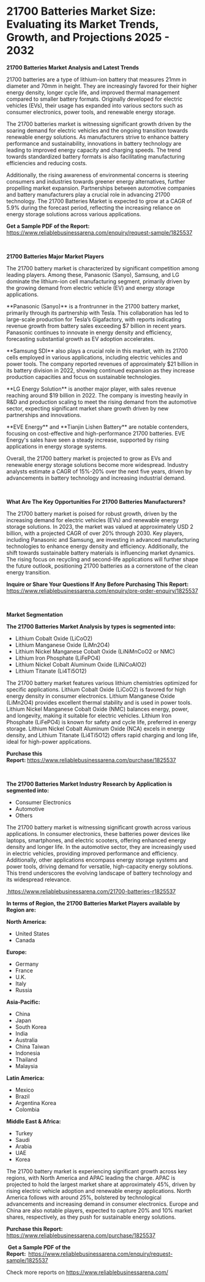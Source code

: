 <p><h1>21700 Batteries Market Size: Evaluating its Market Trends, Growth, and Projections 2025 - 2032</h1></p><p><strong>21700 Batteries Market Analysis and Latest Trends</strong></p>
<p><p>21700 batteries are a type of lithium-ion battery that measures 21mm in diameter and 70mm in height. They are increasingly favored for their higher energy density, longer cycle life, and improved thermal management compared to smaller battery formats. Originally developed for electric vehicles (EVs), their usage has expanded into various sectors such as consumer electronics, power tools, and renewable energy storage.</p><p>The 21700 batteries market is witnessing significant growth driven by the soaring demand for electric vehicles and the ongoing transition towards renewable energy solutions. As manufacturers strive to enhance battery performance and sustainability, innovations in battery technology are leading to improved energy capacity and charging speeds. The trend towards standardized battery formats is also facilitating manufacturing efficiencies and reducing costs.</p><p>Additionally, the rising awareness of environmental concerns is steering consumers and industries towards greener energy alternatives, further propelling market expansion. Partnerships between automotive companies and battery manufacturers play a crucial role in advancing 21700 technology. The 21700 Batteries Market is expected to grow at a CAGR of 5.9% during the forecast period, reflecting the increasing reliance on energy storage solutions across various applications.</p></p>
<p><strong>Get a Sample PDF of the Report:&nbsp;</strong> <a href="https://www.reliablebusinessarena.com/enquiry/request-sample/1825537?utm_campaign=1891&utm_medium=2&utm_source=Github&utm_content=ia&utm_term=07042025&utm_id=21700-batteries">https://www.reliablebusinessarena.com/enquiry/request-sample/1825537</a></p>
<p>&nbsp;</p>
<p><strong>21700 Batteries Major Market Players</strong></p>
<p><p>The 21700 battery market is characterized by significant competition among leading players. Among these, Panasonic (Sanyo), Samsung, and LG dominate the lithium-ion cell manufacturing segment, primarily driven by the growing demand from electric vehicle (EV) and energy storage applications.</p><p>**Panasonic (Sanyo)** is a frontrunner in the 21700 battery market, primarily through its partnership with Tesla. This collaboration has led to large-scale production for Tesla’s Gigafactory, with reports indicating revenue growth from battery sales exceeding $7 billion in recent years. Panasonic continues to innovate in energy density and efficiency, forecasting substantial growth as EV adoption accelerates.</p><p>**Samsung SDI** also plays a crucial role in this market, with its 21700 cells employed in various applications, including electric vehicles and power tools. The company reported revenues of approximately $21 billion in its battery division in 2022, showing continued expansion as they increase production capacities and focus on sustainable technologies.</p><p>**LG Energy Solution** is another major player, with sales revenue reaching around $19 billion in 2022. The company is investing heavily in R&D and production scaling to meet the rising demand from the automotive sector, expecting significant market share growth driven by new partnerships and innovations.</p><p>**EVE Energy** and **Tianjin Lishen Battery** are notable contenders, focusing on cost-effective and high-performance 21700 batteries. EVE Energy's sales have seen a steady increase, supported by rising applications in energy storage systems.</p><p>Overall, the 21700 battery market is projected to grow as EVs and renewable energy storage solutions become more widespread. Industry analysts estimate a CAGR of 15%-20% over the next five years, driven by advancements in battery technology and increasing industrial demand.</p></p>
<p>&nbsp;</p>
<p><strong>What Are The Key Opportunities For 21700 Batteries Manufacturers?</strong></p>
<p><p>The 21700 battery market is poised for robust growth, driven by the increasing demand for electric vehicles (EVs) and renewable energy storage solutions. In 2023, the market was valued at approximately USD 2 billion, with a projected CAGR of over 20% through 2030. Key players, including Panasonic and Samsung, are investing in advanced manufacturing technologies to enhance energy density and efficiency. Additionally, the shift towards sustainable battery materials is influencing market dynamics. The rising focus on recycling and second-life applications will further shape the future outlook, positioning 21700 batteries as a cornerstone of the clean energy transition.</p></p>
<p><strong>Inquire or Share Your Questions If Any Before Purchasing This Report:</strong> <a href="https://www.reliablebusinessarena.com/enquiry/pre-order-enquiry/1825537?utm_campaign=1891&utm_medium=2&utm_source=Github&utm_content=ia&utm_term=07042025&utm_id=21700-batteries">https://www.reliablebusinessarena.com/enquiry/pre-order-enquiry/1825537</a></p>
<p>&nbsp;</p>
<p><strong>Market Segmentation</strong></p>
<p><strong>The 21700 Batteries Market Analysis by types is segmented into:</strong></p>
<p><ul><li>Lithium Cobalt Oxide (LiCoO2)</li><li>Lithium Manganese Oxide (LiMn2O4)</li><li>Lithium Nickel Manganese Cobalt Oxide (LiNiMnCoO2 or NMC)</li><li>Lithium Iron Phosphate (LiFePO4)</li><li>Lithium Nickel Cobalt Aluminum Oxide (LiNiCoAlO2)</li><li>Lithium Titanate (Li4Ti5O12)</li></ul></p>
<p><p>The 21700 battery market features various lithium chemistries optimized for specific applications. Lithium Cobalt Oxide (LiCoO2) is favored for high energy density in consumer electronics. Lithium Manganese Oxide (LiMn2O4) provides excellent thermal stability and is used in power tools. Lithium Nickel Manganese Cobalt Oxide (NMC) balances energy, power, and longevity, making it suitable for electric vehicles. Lithium Iron Phosphate (LiFePO4) is known for safety and cycle life, preferred in energy storage. Lithium Nickel Cobalt Aluminum Oxide (NCA) excels in energy density, and Lithium Titanate (Li4Ti5O12) offers rapid charging and long life, ideal for high-power applications.</p></p>
<p><strong>Purchase this Report:&nbsp;</strong><a href="https://www.reliablebusinessarena.com/purchase/1825537?utm_campaign=1891&utm_medium=2&utm_source=Github&utm_content=ia&utm_term=07042025&utm_id=21700-batteries">https://www.reliablebusinessarena.com/purchase/1825537</a></p>
<p>&nbsp;</p>
<p><strong>The 21700 Batteries Market Industry Research by Application is segmented into:</strong></p>
<p><ul><li>Consumer Electronics</li><li>Automotive</li><li>Others</li></ul></p>
<p><p>The 21700 battery market is witnessing significant growth across various applications. In consumer electronics, these batteries power devices like laptops, smartphones, and electric scooters, offering enhanced energy density and longer life. In the automotive sector, they are increasingly used in electric vehicles, providing improved performance and efficiency. Additionally, other applications encompass energy storage systems and power tools, driving demand for versatile, high-capacity energy solutions. This trend underscores the evolving landscape of battery technology and its widespread relevance.</p></p>
<p><a href="https://www.reliablebusinessarena.com/21700-batteries-r1825537?utm_campaign=1891&utm_medium=2&utm_source=Github&utm_content=ia&utm_term=07042025&utm_id=21700-batteries">&nbsp;https://www.reliablebusinessarena.com/21700-batteries-r1825537</a></p>
<p><strong>In terms of Region, the 21700 Batteries Market Players available by Region are:</strong></p>
<p>
    <p> <strong> North America: </strong>
        <ul>
            <li>United States</li>
            <li>Canada</li>
        </ul>
        </p> 
    <p> <strong> Europe: </strong>
        <ul>
            <li>Germany</li>
            <li>France</li>
            <li>U.K.</li>
            <li>Italy</li>
            <li>Russia</li>
        </ul>
        </p> 
    <p> <strong> Asia-Pacific: </strong>
        <ul>
            <li>China</li>
            <li>Japan</li>
            <li>South Korea</li>
            <li>India</li>
            <li>Australia</li>
            <li>China Taiwan</li>
            <li>Indonesia</li>
            <li>Thailand</li>
            <li>Malaysia</li>
        </ul>
        </p> 
    <p> <strong> Latin America: </strong>
        <ul>
            <li>Mexico</li>
            <li>Brazil</li>
            <li>Argentina Korea</li>
            <li>Colombia</li>
        </ul>
        </p> 
    <p> <strong> Middle East & Africa: </strong>
        <ul>
            <li>Turkey</li>
            <li>Saudi</li>
            <li>Arabia</li>
            <li>UAE</li>
            <li>Korea</li>
        </ul>
    </p>
    </p>
<p><p>The 21700 battery market is experiencing significant growth across key regions, with North America and APAC leading the charge. APAC is projected to hold the largest market share at approximately 45%, driven by rising electric vehicle adoption and renewable energy applications. North America follows with around 25%, bolstered by technological advancements and increasing demand in consumer electronics. Europe and China are also notable players, expected to capture 20% and 10% market shares, respectively, as they push for sustainable energy solutions.</p></p>
<p><strong>Purchase this Report: </strong><a href="https://www.reliablebusinessarena.com/purchase/1825537?utm_campaign=1891&utm_medium=2&utm_source=Github&utm_content=ia&utm_term=07042025&utm_id=21700-batteries">https://www.reliablebusinessarena.com/purchase/1825537</a></p>
<p>&nbsp;<strong>Get a Sample PDF of the Report:&nbsp;&nbsp;</strong><a href="https://www.reliablebusinessarena.com/enquiry/request-sample/1825537?utm_campaign=1891&utm_medium=2&utm_source=Github&utm_content=ia&utm_term=07042025&utm_id=21700-batteries">https://www.reliablebusinessarena.com/enquiry/request-sample/1825537</a></p>
<p><strong></strong></p>
<p>Check more reports on <a href="https://www.reliablebusinessarena.com/?utm_campaign=1891&utm_medium=2&utm_source=Github&utm_content=ia&utm_term=07042025&utm_id=21700-batteries">https://www.reliablebusinessarena.com/</a></p>
